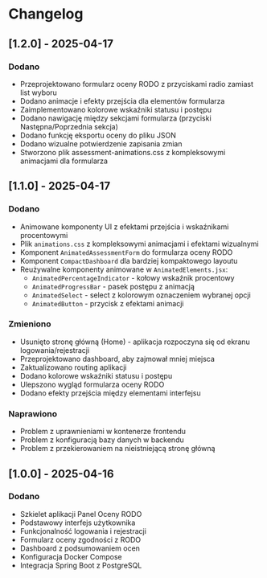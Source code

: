 # Changelog

## [1.2.0] - 2025-04-17

### Dodano
- Przeprojektowano formularz oceny RODO z przyciskami radio zamiast list wyboru
- Dodano animacje i efekty przejścia dla elementów formularza
- Zaimplementowano kolorowe wskaźniki statusu i postępu
- Dodano nawigację między sekcjami formularza (przyciski Następna/Poprzednia sekcja)
- Dodano funkcję eksportu oceny do pliku JSON
- Dodano wizualne potwierdzenie zapisania zmian
- Stworzono plik assessment-animations.css z kompleksowymi animacjami dla formularza

## [1.1.0] - 2025-04-17

### Dodano
- Animowane komponenty UI z efektami przejścia i wskaźnikami procentowymi
- Plik `animations.css` z kompleksowymi animacjami i efektami wizualnymi
- Komponent `AnimatedAssessmentForm` do formularza oceny RODO
- Komponent `CompactDashboard` dla bardziej kompaktowego layoutu
- Reużywalne komponenty animowane w `AnimatedElements.jsx`:
  - `AnimatedPercentageIndicator` - kołowy wskaźnik procentowy
  - `AnimatedProgressBar` - pasek postępu z animacją
  - `AnimatedSelect` - select z kolorowym oznaczeniem wybranej opcji
  - `AnimatedButton` - przycisk z efektami animacji

### Zmieniono
- Usunięto stronę główną (Home) - aplikacja rozpoczyna się od ekranu logowania/rejestracji
- Przeprojektowano dashboard, aby zajmował mniej miejsca
- Zaktualizowano routing aplikacji
- Dodano kolorowe wskaźniki statusu i postępu
- Ulepszono wygląd formularza oceny RODO
- Dodano efekty przejścia między elementami interfejsu

### Naprawiono
- Problem z uprawnieniami w kontenerze frontendu
- Problem z konfiguracją bazy danych w backendu
- Problem z przekierowaniem na nieistniejącą stronę główną

## [1.0.0] - 2025-04-16

### Dodano
- Szkielet aplikacji Panel Oceny RODO
- Podstawowy interfejs użytkownika
- Funkcjonalność logowania i rejestracji
- Formularz oceny zgodności z RODO
- Dashboard z podsumowaniem ocen
- Konfiguracja Docker Compose
- Integracja Spring Boot z PostgreSQL
